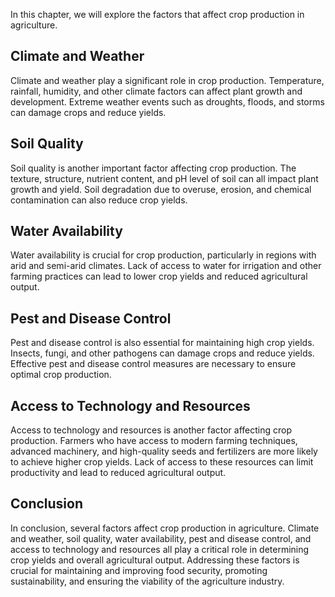 
In this chapter, we will explore the factors that affect crop production in agriculture.

Climate and Weather
-------------------

Climate and weather play a significant role in crop production. Temperature, rainfall, humidity, and other climate factors can affect plant growth and development. Extreme weather events such as droughts, floods, and storms can damage crops and reduce yields.

Soil Quality
------------

Soil quality is another important factor affecting crop production. The texture, structure, nutrient content, and pH level of soil can all impact plant growth and yield. Soil degradation due to overuse, erosion, and chemical contamination can also reduce crop yields.

Water Availability
------------------

Water availability is crucial for crop production, particularly in regions with arid and semi-arid climates. Lack of access to water for irrigation and other farming practices can lead to lower crop yields and reduced agricultural output.

Pest and Disease Control
------------------------

Pest and disease control is also essential for maintaining high crop yields. Insects, fungi, and other pathogens can damage crops and reduce yields. Effective pest and disease control measures are necessary to ensure optimal crop production.

Access to Technology and Resources
----------------------------------

Access to technology and resources is another factor affecting crop production. Farmers who have access to modern farming techniques, advanced machinery, and high-quality seeds and fertilizers are more likely to achieve higher crop yields. Lack of access to these resources can limit productivity and lead to reduced agricultural output.

Conclusion
----------

In conclusion, several factors affect crop production in agriculture. Climate and weather, soil quality, water availability, pest and disease control, and access to technology and resources all play a critical role in determining crop yields and overall agricultural output. Addressing these factors is crucial for maintaining and improving food security, promoting sustainability, and ensuring the viability of the agriculture industry.

